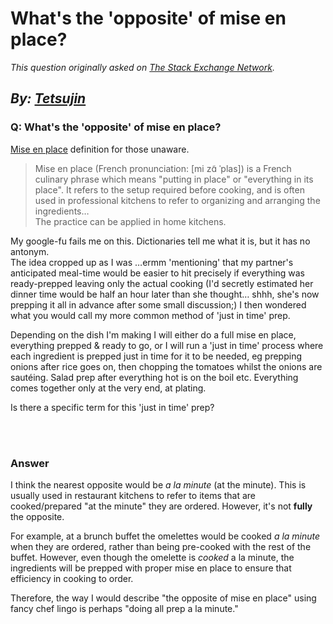 # What's the 'opposite' of mise en place?

_This question originally asked on [The Stack Exchange Network](https://cooking.stackexchange.com/q/115439)._

_By: [Tetsujin](https://cooking.stackexchange.com/u/42066)_
<br>
--------------------------------------------
### Q: What's the 'opposite' of mise en place?
<p><a href="https://en.wikipedia.org/wiki/Mise_en_place" rel="nofollow noreferrer">Mise en place</a> definition for those unaware.</p>
<blockquote>
<p>Mise en place (French pronunciation: ​[mi zɑ̃ ˈplas]) is a French culinary phrase which means &quot;putting in place&quot; or &quot;everything in its place&quot;. It refers to the setup required before cooking, and is often used in professional kitchens to refer to organizing and arranging the ingredients…<br />
The practice can be applied in home kitchens.</p>
</blockquote>
<p>My google-fu fails me on this. Dictionaries tell me what it is, but it has no antonym.<br />
The idea cropped up as I was …ermm 'mentioning' that my partner's anticipated meal-time would be easier to hit precisely if everything was ready-prepped leaving only the actual cooking (I'd secretly estimated her dinner time would be half an hour later than she thought… shhh, she's now prepping it all in advance after some small discussion;) I then wondered what you would call my more common method of 'just in time' prep.</p>
<p>Depending on the dish I'm making I will either do a full mise en place, everything prepped &amp; ready to go, or I will run a 'just in time' process where each ingredient is prepped just in time for it to be needed, eg prepping onions after rice goes on, then chopping the tomatoes whilst the onions are sautéing. Salad prep after everything hot is on the boil etc. Everything comes together only at the very end, at plating.</p>
<p>Is there a specific term for this 'just in time' prep?</p>

<br><br>
### Answer 
<p>I think the nearest opposite would be <em>a la minute</em> (at the minute). This is usually used in restaurant kitchens to refer to items that are cooked/prepared &quot;at the minute&quot; they are ordered. However, it's not <strong>fully</strong> the opposite.</p>
<p>For example, at a brunch buffet the omelettes would be cooked <em>a la minute</em> when they are ordered, rather than being pre-cooked with the rest of the buffet. However, even though the omelette is <em>cooked</em> a la minute, the ingredients will be prepped with proper mise en place to ensure that efficiency in cooking to order.</p>
<p>Therefore, the way I would describe &quot;the opposite of mise en place&quot; using fancy chef lingo is perhaps &quot;doing all prep a la minute.&quot;</p>

